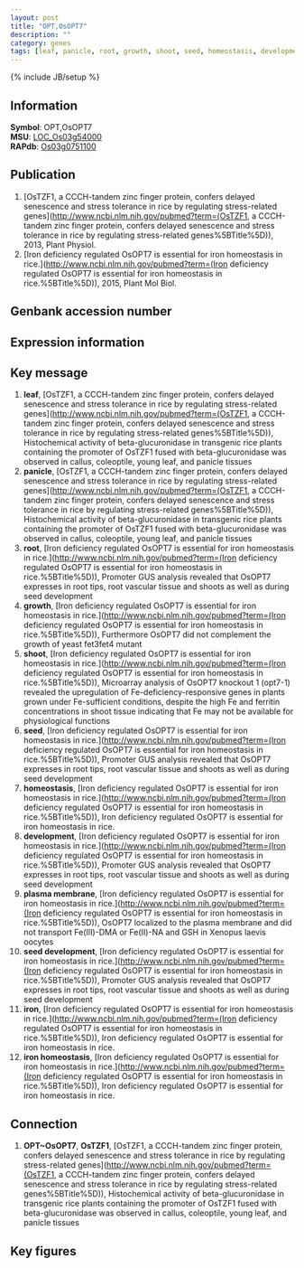 ```yaml
---
layout: post
title: "OPT,OsOPT7"
description: ""
category: genes
tags: [leaf, panicle, root, growth, shoot, seed, homeostasis, development, plasma membrane, seed development, iron, iron homeostasis, Gene]
---
```

{% include JB/setup %}

## Information
__Symbol__: OPT,OsOPT7  
__MSU__: [LOC_Os03g54000](http://rice.plantbiology.msu.edu/cgi-bin/ORF_infopage.cgi?orf=LOC_Os03g54000)  
__RAPdb__: [Os03g0751100](http://rapdb.dna.affrc.go.jp/viewer/gbrowse_details/irgsp1?name=Os03g0751100)  

## Publication
1. [OsTZF1, a CCCH-tandem zinc finger protein, confers delayed senescence and stress tolerance in rice by regulating stress-related genes](http://www.ncbi.nlm.nih.gov/pubmed?term=(OsTZF1, a CCCH-tandem zinc finger protein, confers delayed senescence and stress tolerance in rice by regulating stress-related genes%5BTitle%5D)), 2013, Plant Physiol.
2. [Iron deficiency regulated OsOPT7 is essential for iron homeostasis in rice.](http://www.ncbi.nlm.nih.gov/pubmed?term=(Iron deficiency regulated OsOPT7 is essential for iron homeostasis in rice.%5BTitle%5D)), 2015, Plant Mol Biol.

## Genbank accession number

## Expression information

## Key message
1. __leaf__, [OsTZF1, a CCCH-tandem zinc finger protein, confers delayed senescence and stress tolerance in rice by regulating stress-related genes](http://www.ncbi.nlm.nih.gov/pubmed?term=(OsTZF1, a CCCH-tandem zinc finger protein, confers delayed senescence and stress tolerance in rice by regulating stress-related genes%5BTitle%5D)),  Histochemical activity of beta-glucuronidase in transgenic rice plants containing the promoter of OsTZF1 fused with beta-glucuronidase was observed in callus, coleoptile, young leaf, and panicle tissues
2. __panicle__, [OsTZF1, a CCCH-tandem zinc finger protein, confers delayed senescence and stress tolerance in rice by regulating stress-related genes](http://www.ncbi.nlm.nih.gov/pubmed?term=(OsTZF1, a CCCH-tandem zinc finger protein, confers delayed senescence and stress tolerance in rice by regulating stress-related genes%5BTitle%5D)),  Histochemical activity of beta-glucuronidase in transgenic rice plants containing the promoter of OsTZF1 fused with beta-glucuronidase was observed in callus, coleoptile, young leaf, and panicle tissues
3. __root__, [Iron deficiency regulated OsOPT7 is essential for iron homeostasis in rice.](http://www.ncbi.nlm.nih.gov/pubmed?term=(Iron deficiency regulated OsOPT7 is essential for iron homeostasis in rice.%5BTitle%5D)),  Promoter GUS analysis revealed that OsOPT7 expresses in root tips, root vascular tissue and shoots as well as during seed development
4. __growth__, [Iron deficiency regulated OsOPT7 is essential for iron homeostasis in rice.](http://www.ncbi.nlm.nih.gov/pubmed?term=(Iron deficiency regulated OsOPT7 is essential for iron homeostasis in rice.%5BTitle%5D)),  Furthermore OsOPT7 did not complement the growth of yeast fet3fet4 mutant
5. __shoot__, [Iron deficiency regulated OsOPT7 is essential for iron homeostasis in rice.](http://www.ncbi.nlm.nih.gov/pubmed?term=(Iron deficiency regulated OsOPT7 is essential for iron homeostasis in rice.%5BTitle%5D)),  Microarray analysis of OsOPT7 knockout 1 (opt7-1) revealed the upregulation of Fe-deficiency-responsive genes in plants grown under Fe-sufficient conditions, despite the high Fe and ferritin concentrations in shoot tissue indicating that Fe may not be available for physiological functions
6. __seed__, [Iron deficiency regulated OsOPT7 is essential for iron homeostasis in rice.](http://www.ncbi.nlm.nih.gov/pubmed?term=(Iron deficiency regulated OsOPT7 is essential for iron homeostasis in rice.%5BTitle%5D)),  Promoter GUS analysis revealed that OsOPT7 expresses in root tips, root vascular tissue and shoots as well as during seed development
7. __homeostasis__, [Iron deficiency regulated OsOPT7 is essential for iron homeostasis in rice.](http://www.ncbi.nlm.nih.gov/pubmed?term=(Iron deficiency regulated OsOPT7 is essential for iron homeostasis in rice.%5BTitle%5D)), Iron deficiency regulated OsOPT7 is essential for iron homeostasis in rice.
8. __development__, [Iron deficiency regulated OsOPT7 is essential for iron homeostasis in rice.](http://www.ncbi.nlm.nih.gov/pubmed?term=(Iron deficiency regulated OsOPT7 is essential for iron homeostasis in rice.%5BTitle%5D)),  Promoter GUS analysis revealed that OsOPT7 expresses in root tips, root vascular tissue and shoots as well as during seed development
9. __plasma membrane__, [Iron deficiency regulated OsOPT7 is essential for iron homeostasis in rice.](http://www.ncbi.nlm.nih.gov/pubmed?term=(Iron deficiency regulated OsOPT7 is essential for iron homeostasis in rice.%5BTitle%5D)),  OsOPT7 localized to the plasma membrane and did not transport Fe(III)-DMA or Fe(II)-NA and GSH in Xenopus laevis oocytes
10. __seed development__, [Iron deficiency regulated OsOPT7 is essential for iron homeostasis in rice.](http://www.ncbi.nlm.nih.gov/pubmed?term=(Iron deficiency regulated OsOPT7 is essential for iron homeostasis in rice.%5BTitle%5D)),  Promoter GUS analysis revealed that OsOPT7 expresses in root tips, root vascular tissue and shoots as well as during seed development
11. __iron__, [Iron deficiency regulated OsOPT7 is essential for iron homeostasis in rice.](http://www.ncbi.nlm.nih.gov/pubmed?term=(Iron deficiency regulated OsOPT7 is essential for iron homeostasis in rice.%5BTitle%5D)), Iron deficiency regulated OsOPT7 is essential for iron homeostasis in rice.
12. __iron homeostasis__, [Iron deficiency regulated OsOPT7 is essential for iron homeostasis in rice.](http://www.ncbi.nlm.nih.gov/pubmed?term=(Iron deficiency regulated OsOPT7 is essential for iron homeostasis in rice.%5BTitle%5D)), Iron deficiency regulated OsOPT7 is essential for iron homeostasis in rice.

## Connection
1. __OPT~OsOPT7__, __OsTZF1__, [OsTZF1, a CCCH-tandem zinc finger protein, confers delayed senescence and stress tolerance in rice by regulating stress-related genes](http://www.ncbi.nlm.nih.gov/pubmed?term=(OsTZF1, a CCCH-tandem zinc finger protein, confers delayed senescence and stress tolerance in rice by regulating stress-related genes%5BTitle%5D)),  Histochemical activity of beta-glucuronidase in transgenic rice plants containing the promoter of OsTZF1 fused with beta-glucuronidase was observed in callus, coleoptile, young leaf, and panicle tissues

## Key figures


